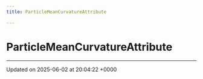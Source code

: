 ```yaml
---
title: ParticleMeanCurvatureAttribute

---
```


# ParticleMeanCurvatureAttribute





-------------------------------

Updated on 2025-06-02 at 20:04:22 +0000